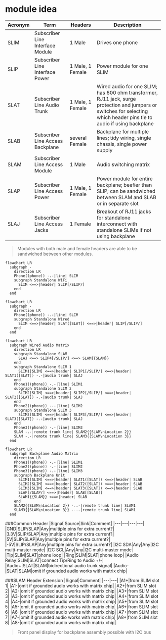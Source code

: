 # module idea

|Acronym|Term|Headers|Description|
|---|---|---|---|
|SLIM|Subscriber Line Interface Module|1 Male|Drives one phone|
|SLIP|Subscriber Line Interface Power|1 Male, 1 Female|Power module for one SLIM|
|SLAT|Subscriber Line Audio Trunk|1 Male, 1 Female|Wired audio for one SLIM; has 600 ohm transformer, RJ11 jack, surge protection and jumpers or switches for selecting which header pins tie to audio if using backplane|
|SLAB|Subscriber Line Access Backplane|several Female|Backplane for multiple lines; tidy wiring, single chassis, single power supply|
|SLAM|Subscriber Line Access Module|1 Male|Audio switching matrix|
|SLAP|Subscriber Line Access Power|1 Male, 1 Female|Power module for entire backplane; beefier than SLIP; can be sandwiched between SLAM and SLAB or in separate slot|
|SLAJ|Subscriber Line Access Jacks|1 Female|Breakout of RJ11 jacks for standalone interconnect with standalone SLIMs if not using backplane|

>Modules with both male and female headers are able to be sandwiched between other modules. 

```mermaid
flowchart LR
  subgraph -
    direction LR
    Phone((phone)) -.-|line| SLIM
    subgraph Standalone WiFi
      SLIM <==>|header| SLIP[/SLIP/]
    end
  end
```
```mermaid
flowchart LR
  subgraph -
    direction LR
    Phone((phone)) -.-|line| SLIM
    subgraph Standalone Wired
      SLIM <==>|header| SLAT([SLAT]) <==>|header| SLIP[/SLIP/]
    end
  end
```
```mermaid
flowchart LR
  subgraph Wired Audio Matrix
    direction LR
    subgraph Standalone SLAM
      SLAJ <==> SLIP4[/SLIP/] <==> SLAM{{SLAM}}
    end
    subgraph Standalone SLIM 1
      SLIM1[SLIM] <==>|header| SLIP1[/SLIP/] <==>|header| SLAT1([SLAT]) -.-|audio trunk| SLAJ
    end
    Phone1((phone)) -.-|line| SLIM1
    subgraph Standalone SLIM 2
      SLIM2[SLIM] <==>|header| SLIP2[/SLIP/] <==>|header| SLAT2([SLAT]) -.-|audio trunk| SLAJ
    end
    Phone2((phone)) -.-|line| SLIM2
    subgraph Standalone SLIM 3
      SLIM3[SLIM] <==>|header| SLIP3[/SLIP/] <==>|header| SLAT3([SLAT]) -.-|audio trunk| SLAJ
    end
    Phone3((phone)) -.-|line| SLIM3
    SLAM -.-|remote trunk line| SLAM2{{SLAM\nLocation 2}}
    SLAM -.-|remote trunk line| SLAM3{{SLAM\nLocation 3}}
  end
```
```mermaid
flowchart LR
  subgraph Backplane Audio Matrix
    direction LR
    Phone1((phone)) -.-|line| SLIM1
    Phone2((phone)) -.-|line| SLIM2
    Phone3((phone)) -.-|line| SLIM3
    subgraph Backplane Unit
      SLIM1[SLIM] <==>|header| SLAT1([SLAT]) <==>|header| SLAB
      SLIM2[SLIM] <==>|header| SLAT2([SLAT]) <==>|header| SLAB
      SLIM3[SLIM] <==>|header| SLAT3([SLAT]) <==>|header| SLAB
      SLAP[/SLAP/] <==>|header| SLAB[[SLAB]]
      SLAM1{{SLAM}} <==>|header| SLAB
    end
    SLAM2{{SLAM\nLocation 2}} -..-|remote trunk line| SLAM1
    SLAM3{{SLAM\nLocation 3}} -..-|remote trunk line| SLAM1
  end
```

###Common Header
|Signal|Source|Sink|Comment|
|---|---|---|---|
|GND|SLIP/SLAP|Any|multiple pins for extra current?|
|3.3V|SLIP/SLAP|Any|multiple pins for extra current?|
|5V|SLIP/SLAP|Any|multiple pins for extra current?|
|-5V|SLIP/SLAP|Any|multiple pins for extra current?|
|I2C SDA|Any|Any|I2C multi-master mode|
|I2C SCL|Any|Any|I2C multi-master mode|
|Tip|SLIM|SLAT|phone loop|
|Ring|SLIM|SLAT|phone loop|
|Audio Relay|SLIM|SLAT|connect Tip/Ring to Audio +/-|
|Audio+|SLAT|SLAM|bidirectional audio trunk signal|
|Audio-|SLAT|SLAM|omit if grounded audio works with matrix chip|

###SLAM Header Extension
|Signal|Comment|
|---|---|
|A1+|from SLIM slot 1|
|A1-|omit if grounded audio works with matrix chip|
|A2+|from SLIM slot 2|
|A2-|omit if grounded audio works with matrix chip|
|A3+|from SLIM slot 3|
|A3-|omit if grounded audio works with matrix chip|
|A4+|from SLIM slot 4|
|A4-|omit if grounded audio works with matrix chip|
|A5+|from SLIM slot 5|
|A5-|omit if grounded audio works with matrix chip|
|A6+|from SLIM slot 6|
|A6-|omit if grounded audio works with matrix chip|
|A7+|from SLIM slot 7|
|A7-|omit if grounded audio works with matrix chip|
|A8+|from SLIM slot 8|
|A8-|omit if grounded audio works with matrix chip|
>Front panel display for backplane assembly possible with I2C bus